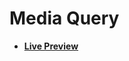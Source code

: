 # Media Query

- [**Live Preview**](https://tahmid-sarker.github.io/Web-Mastery/CSS/Media%20Query/index.html)